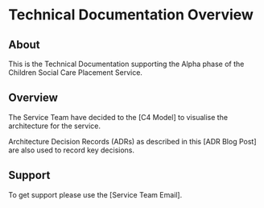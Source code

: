 # Technical Documentation Overview

## About

This is the Technical Documentation supporting the Alpha phase of the Children Social Care Placement Service.

## Overview

The Service Team have decided to the [C4 Model] to visualise the architecture for the service.

Architecture Decision Records (ADRs) as described in this [ADR Blog Post] are also used to record key decisions.

## Support

To get support please use the [Service Team Email].
